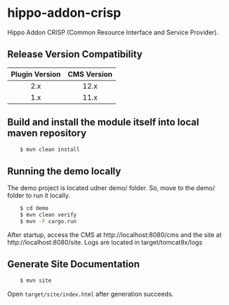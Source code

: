 # hippo-addon-crisp

Hippo Addon CRISP (Common Resource Interface and Service Provider).

## Release Version Compatibility

| Plugin Version | CMS Version  |
|:--------------:|:------------:|
| 2.x            | 12.x         |
| 1.x            | 11.x         |



## Build and install the module itself into local maven repository

```bash
    $ mvn clean install
```

## Running the demo locally

The demo project is located udner demo/ folder. So, move to the demo/ folder to run it locally.

```bash
    $ cd demo
    $ mvn clean verify
    $ mvn -P cargo.run
```

After startup, access the CMS at http://localhost:8080/cms and the site at http://localhost:8080/site.
Logs are located in target/tomcat8x/logs

## Generate Site Documentation

```bash
    $ mvn site
```

Open ```target/site/index.html``` after generation succeeds.
